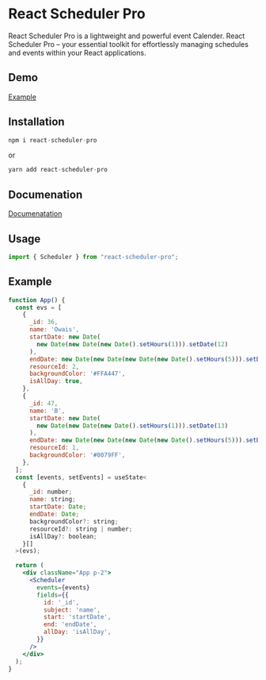 # React Scheduler Pro

React Scheduler Pro is a lightweight and powerful event Calender. React Scheduler Pro – your essential toolkit for effortlessly managing schedules and events within your React applications.

## Demo

[Example](https://react-scheduler-pro.vercel.app/examples/simple)

## Installation

```jsx
npm i react-scheduler-pro
```

or

```jsx
yarn add react-scheduler-pro
```

## Documenation

[Documenatation](https://react-scheduler-pro.vercel.app/docs)

## Usage

```jsx
import { Scheduler } from "react-scheduler-pro";
```

## Example

```jsx
function App() {
  const evs = [
    {
      _id: 36,
      name: 'Owais',
      startDate: new Date(
        new Date(new Date(new Date().setHours(1))).setDate(12)
      ),
      endDate: new Date(new Date(new Date(new Date().setHours(5))).setDate(15)),
      resourceId: 2,
      backgroundColor: '#FFA447',
      isAllDay: true,
    },
    {
      _id: 47,
      name: 'B',
      startDate: new Date(
        new Date(new Date(new Date().setHours(1))).setDate(13)
      ),
      endDate: new Date(new Date(new Date(new Date().setHours(5))).setDate(31)),
      resourceId: 1,
      backgroundColor: '#0079FF',
    },
  ];
  const [events, setEvents] = useState<
    {
      _id: number;
      name: string;
      startDate: Date;
      endDate: Date;
      backgroundColor?: string;
      resourceId?: string | number;
      isAllDay?: boolean;
    }[]
  >(evs);

  return (
    <div className="App p-2">
      <Scheduler
        events={events}
        fields={{
          id: '_id',
          subject: 'name',
          start: 'startDate',
          end: 'endDate',
          allDay: 'isAllDay',
        }}
      />
    </div>
  );
}
```
